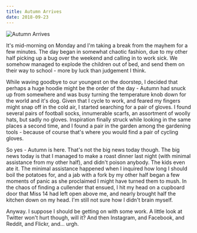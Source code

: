 ```yaml
---
title: Autumn Arrives
date: 2018-09-23
---
```


![Autumn Arrives](https://source.unsplash.com/dUPDhdeCN84/1600x900)

It's mid-morning on Monday and I'm taking a break from the mayhem for a few minutes. The day began in somewhat chaotic fashion, due to my other half picking up a bug over the weekend and calling in to work sick. We somehow managed to explode the children out of bed, and send them on their way to school - more by luck than judgement I think.

While waving goodbye to our youngest on the doorstep, I decided that perhaps a huge hoodie might be the order of the day - Autumn had snuck up from somewhere and was busy turning the temperature knob down for the world and it's dog. Given that I cycle to work, and feared my fingers might snap off in the cold air, I started searching for a pair of gloves. I found several pairs of football socks, innumerable scarfs, an assortment of woolly hats, but sadly no gloves. Inspiration finally struck while looking in the same places a second time, and I found a pair in the garden among the gardening tools - because of course that's where you would find a pair of cycling gloves.

So yes - Autumn is here. That's not the big news today though. The big news today is that I managed to make a roast dinner last night (with minimal assistance from my other half), and didn't poison anybody. The kids even ate it. The minimal assistance happened when I inquired how long I should boil the potatoes for, and a jab with a fork by my other half began a few moments of panic as she proclaimed I might have turned them to mush. In the chaos of finding a cullender that ensued, I hit my head on a cupboard door that Miss 14 had left open above me, and nearly brought half the kitchen down on my head. I'm still not sure how I didn't brain myself.

Anyway. I suppose I should be getting on with some work. A little look at Twitter won't hurt though, will it? And then Instagram, and Facebook, and Reddit, and Flickr, and... urgh.